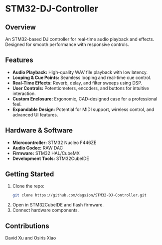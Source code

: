 # STM32-DJ-Controller

## Overview
An STM32-based DJ controller for real-time audio playback and effects. Designed for smooth performance with responsive controls.

## Features
- **Audio Playback:** High-quality WAV file playback with low latency.
- **Looping & Cue Points:** Seamless looping and real-time cue control.
- **Real-Time Effects:** Reverb, delay, and filter sweeps using DSP.
- **User Controls:** Potentiometers, encoders, and buttons for intuitive interaction.
- **Custom Enclosure:** Ergonomic, CAD-designed case for a professional feel.
- **Expandable Design:** Potential for MIDI support, wireless control, and advanced UI features.

## Hardware & Software
- **Microcontroller:** STM32 Nucleo F446ZE
- **Audio Codec:** RAW DAC
- **Firmware:** STM32 HAL/CubeMX
- **Development Tools:** STM32CubeIDE

## Getting Started
1. Clone the repo:
   ```bash
   git clone https://github.com/dagsion/STM32-DJ-Controller.git
   ```
2. Open in STM32CubeIDE and flash firmware.
3. Connect hardware components.

## Contributions
David Xu and Osiris Xiao
